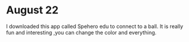 # August 22
I downloaded this app called Spehero edu to connect to a ball. It is really fun and interesting ,you can change the color and everything.

